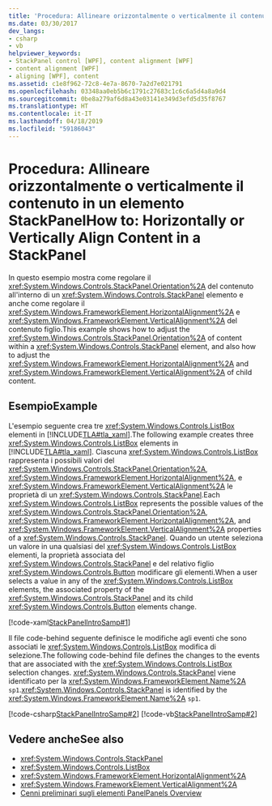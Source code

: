 ```yaml
---
title: 'Procedura: Allineare orizzontalmente o verticalmente il contenuto in un elemento StackPanel'
ms.date: 03/30/2017
dev_langs:
- csharp
- vb
helpviewer_keywords:
- StackPanel control [WPF], content alignment [WPF]
- content alignment [WPF]
- aligning [WPF], content
ms.assetid: c1e8f962-72c8-4e7a-8670-7a2d7e021791
ms.openlocfilehash: 03348aa0eb5b6c1791c27683c1c6c6a5d4a8a9d4
ms.sourcegitcommit: 0be8a279af6d8a43e03141e349d3efd5d35f8767
ms.translationtype: HT
ms.contentlocale: it-IT
ms.lasthandoff: 04/18/2019
ms.locfileid: "59186043"
---
```

# <a name="how-to-horizontally-or-vertically-align-content-in-a-stackpanel"></a><span data-ttu-id="fd8f7-102">Procedura: Allineare orizzontalmente o verticalmente il contenuto in un elemento StackPanel</span><span class="sxs-lookup"><span data-stu-id="fd8f7-102">How to: Horizontally or Vertically Align Content in a StackPanel</span></span>
<span data-ttu-id="fd8f7-103">In questo esempio mostra come regolare il <xref:System.Windows.Controls.StackPanel.Orientation%2A> del contenuto all'interno di un <xref:System.Windows.Controls.StackPanel> elemento e anche come regolare il <xref:System.Windows.FrameworkElement.HorizontalAlignment%2A> e <xref:System.Windows.FrameworkElement.VerticalAlignment%2A> del contenuto figlio.</span><span class="sxs-lookup"><span data-stu-id="fd8f7-103">This example shows how to adjust the <xref:System.Windows.Controls.StackPanel.Orientation%2A> of content within a <xref:System.Windows.Controls.StackPanel> element, and also how to adjust the <xref:System.Windows.FrameworkElement.HorizontalAlignment%2A> and <xref:System.Windows.FrameworkElement.VerticalAlignment%2A> of child content.</span></span>  
  
## <a name="example"></a><span data-ttu-id="fd8f7-104">Esempio</span><span class="sxs-lookup"><span data-stu-id="fd8f7-104">Example</span></span>  
 <span data-ttu-id="fd8f7-105">L'esempio seguente crea tre <xref:System.Windows.Controls.ListBox> elementi in [!INCLUDE[TLA#tla_xaml](../../../../includes/tlasharptla-xaml-md.md)].</span><span class="sxs-lookup"><span data-stu-id="fd8f7-105">The following example creates three <xref:System.Windows.Controls.ListBox> elements in [!INCLUDE[TLA#tla_xaml](../../../../includes/tlasharptla-xaml-md.md)].</span></span> <span data-ttu-id="fd8f7-106">Ciascuna <xref:System.Windows.Controls.ListBox> rappresenta i possibili valori del <xref:System.Windows.Controls.StackPanel.Orientation%2A>, <xref:System.Windows.FrameworkElement.HorizontalAlignment%2A>, e <xref:System.Windows.FrameworkElement.VerticalAlignment%2A> le proprietà di un <xref:System.Windows.Controls.StackPanel>.</span><span class="sxs-lookup"><span data-stu-id="fd8f7-106">Each <xref:System.Windows.Controls.ListBox> represents the possible values of the <xref:System.Windows.Controls.StackPanel.Orientation%2A>, <xref:System.Windows.FrameworkElement.HorizontalAlignment%2A>, and <xref:System.Windows.FrameworkElement.VerticalAlignment%2A> properties of a <xref:System.Windows.Controls.StackPanel>.</span></span> <span data-ttu-id="fd8f7-107">Quando un utente seleziona un valore in una qualsiasi del <xref:System.Windows.Controls.ListBox> elementi, la proprietà associata del <xref:System.Windows.Controls.StackPanel> e del relativo figlio <xref:System.Windows.Controls.Button> modificare gli elementi.</span><span class="sxs-lookup"><span data-stu-id="fd8f7-107">When a user selects a value in any of the <xref:System.Windows.Controls.ListBox> elements, the associated property of the <xref:System.Windows.Controls.StackPanel> and its child <xref:System.Windows.Controls.Button> elements change.</span></span>  
  
 [!code-xaml[StackPanelIntroSamp#1](~/samples/snippets/csharp/VS_Snippets_Wpf/StackPanelIntroSamp/CSharp/Window1.xaml#1)]  
  
 <span data-ttu-id="fd8f7-108">Il file code-behind seguente definisce le modifiche agli eventi che sono associati le <xref:System.Windows.Controls.ListBox> modifica di selezione.</span><span class="sxs-lookup"><span data-stu-id="fd8f7-108">The following code-behind file defines the changes to the events that are associated with the <xref:System.Windows.Controls.ListBox> selection changes.</span></span> <span data-ttu-id="fd8f7-109"><xref:System.Windows.Controls.StackPanel> viene identificato per la <xref:System.Windows.FrameworkElement.Name%2A> `sp1`.</span><span class="sxs-lookup"><span data-stu-id="fd8f7-109"><xref:System.Windows.Controls.StackPanel> is identified by the <xref:System.Windows.FrameworkElement.Name%2A> `sp1`.</span></span>  
  
 [!code-csharp[StackPanelIntroSamp#2](~/samples/snippets/csharp/VS_Snippets_Wpf/StackPanelIntroSamp/CSharp/Window1.xaml.cs#2)]
 [!code-vb[StackPanelIntroSamp#2](~/samples/snippets/visualbasic/VS_Snippets_Wpf/StackPanelIntroSamp/VisualBasic/Window1.xaml.vb#2)]  
  
## <a name="see-also"></a><span data-ttu-id="fd8f7-110">Vedere anche</span><span class="sxs-lookup"><span data-stu-id="fd8f7-110">See also</span></span>

- <xref:System.Windows.Controls.StackPanel>
- <xref:System.Windows.Controls.ListBox>
- <xref:System.Windows.FrameworkElement.HorizontalAlignment%2A>
- <xref:System.Windows.FrameworkElement.VerticalAlignment%2A>
- [<span data-ttu-id="fd8f7-111">Cenni preliminari sugli elementi Panel</span><span class="sxs-lookup"><span data-stu-id="fd8f7-111">Panels Overview</span></span>](panels-overview.md)
